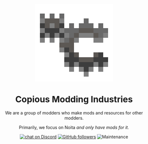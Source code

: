 
<p align="center"> <img width=256 height=256 src="https://raw.githubusercontent.com/Copious-Modding-Industries/.github/main/profile/CMITR.png" alt="Logo"> </p>


<h1 align="center">Copious Modding Industries</h1>

<p align="center">
    We are a group of modders who make mods and resources for other modders.
</p>
<p align="center">
    Primarily, we focus on Noita <i>and only have mods for it.</i>
</p>

<p align="center">
    <a href="https://discord.gg/vdYK74WjCb">
        <img src="https://img.shields.io/discord/936382232757673994?color=5865F2&label=Discord&logo=discord&logoColor=FFFFFF&style=flat-square"
            alt="chat on Discord"></a>
    <a href="https://github.com/Copious-Modding-Industries">
        <img src="https://img.shields.io/github/followers/Copious-Modding-Industries?logo=github&logoColor=FFFFFF&style=flat-square"
            alt="GitHub followers"></a>
    <img src="https://img.shields.io/maintenance/yes/2024?logo=GITHUB&logoColor=FFFFFF&style=flat-square" alt="Maintenance" >
</p>
